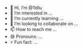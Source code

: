 - 👋 Hi, I’m @1ldlu
- 👀 I’m interested in ...
- 🌱 I’m currently learning ...
- 💞️ I’m looking to collaborate on ...
- 📫 How to reach me ...
- 😄 Pronouns: ...
- ⚡ Fun fact: ...

<!---
1ldlu/1ldlu is a ✨ special ✨ repository because its `README.md` (this file) appears on your GitHub profile.
You can click the Preview link to take a look at your changes.
--->
